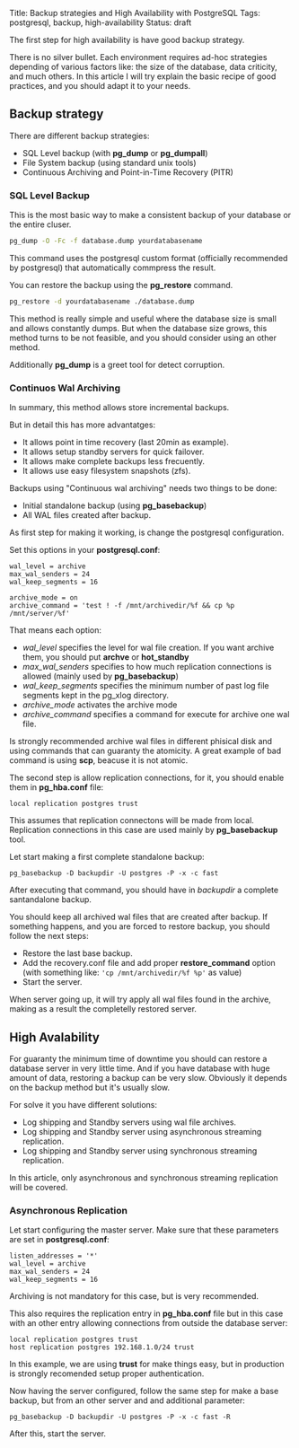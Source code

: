 Title: Backup strategies and High Availability with PostgreSQL
Tags: postgresql, backup, high-availability
Status: draft

The first step for high availability is have good backup strategy.

There is no silver bullet. Each environment requires ad-hoc strategies depending of various factors
like: the size of the database, data criticity, and much others. In this article I will try explain
the basic recipe of good practices, and you should adapt it to your needs.

## Backup strategy ##

There are different backup strategies:

- SQL Level backup (with **pg_dump** or **pg_dumpall**)
- File System backup (using standard unix tools)
- Continuous Archiving and Point-in-Time Recovery (PITR)

### SQL Level Backup ###

This is the most basic way to make a consistent backup of your database or the entire cluser.

```bash
pg_dump -O -Fc -f database.dump yourdatabasename
```

This command uses the postgresql custom format (officially recommended by postgresql) that
automatically commpress the result.

You can restore the backup using the **pg_restore** command.

```bash
pg_restore -d yourdatabasename ./database.dump
```

This method is really simple and useful where the database size is small and allows constantly
dumps. But when the database size grows, this method turns to be not feasible, and you should consider
using an other method.

Additionally **pg_dump** is a greet tool for detect corruption.

### Continuos Wal Archiving ###

In summary, this method allows store incremental backups.

But in detail this has more advantatges:

- It allows point in time recovery (last 20min as example).
- It allows setup standby servers for quick failover.
- It allows make complete backups less frecuently.
- It allows use easy filesystem snapshots (zfs).

Backups using "Continuous wal archiving" needs two things to be done:

- Initial standalone backup (using **pg_basebackup**)
- All WAL files created after backup.

As first step for making it working, is change the postgresql configuration.

Set this options in your **postgresql.conf**:

```text
wal_level = archive
max_wal_senders = 24
wal_keep_segments = 16

archive_mode = on
archive_command = 'test ! -f /mnt/archivedir/%f && cp %p /mnt/server/%f'
```

That means each option:

- *wal_level* specifies the level for wal file creation. If you want archive them, you should put **archve** or **hot_standby**
- *max_wal_senders* specifies to how much replication connections is allowed (mainly used by **pg_basebackup**)
- *wal_keep_segments* specifies the minimum number of past log file segments kept in the pg_xlog directory.
- *archive_mode* activates the archive mode
- *archive_command* specifies a command for execute for archive one wal file.

Is strongly recommended archive wal files in different phisical disk and using commands that can guaranty the atomicity. A great example of bad command is using **scp**, beacuse it is not atomic.

The second step is allow replication connections, for it, you should enable them in **pg_hba.conf** file:

```text
local replication postgres trust
```

This assumes that replication connectons will be made from local. Replication connections in this case are used mainly by **pg_basebackup** tool.

Let start making a first complete standalone backup:

```text
pg_basebackup -D backupdir -U postgres -P -x -c fast
```

After executing that command, you should have in *backupdir* a complete santandalone backup.

You should keep all archived wal files that are created after backup. If something happens, and
you are forced to restore backup, you should follow the next steps:

- Restore the last base backup.
- Add the recovery.conf file and add proper **restore_command** option (with something like: `'cp /mnt/archivedir/%f %p'` as value)
- Start the server.

When server going up, it will try apply all wal files found in the archive, making as a result the
completelly restored server.


## High Avalability ##

For guaranty the minimum time of downtime you should can restore a database server in very little time. And if you have database with huge amount of data, restoring a backup can be very slow. Obviously it depends on the backup method but it's usually slow.

For solve it you have different solutions:

- Log shipping and Standby servers using wal file archives.
- Log shipping and Standby server using asynchronous streaming replication.
- Log shipping and Standby server using synchronous streaming replication.

In this article, only asynchronous and synchronous streaming replication will be covered.

### Asynchronous Replication ###

Let start configuring the master server. Make sure that these parameters are set in **postgresql.conf**:

```text
listen_addresses = '*'
wal_level = archive
max_wal_senders = 24
wal_keep_segments = 16
```

Archiving is not mandatory for this case, but is very recommended.

This also requires the replication entry in **pg_hba.conf** file but in this case with an
other entry allowing connections from outside the database server:

```text
local replication postgres trust
host replication postgres 192.168.1.0/24 trust
```

In this example, we are using **trust** for make things easy, but in production is strongly recomended setup proper authentication.

Now having the server configured, follow the same step for make a base backup, but from an other server and and additional parameter:

```text
pg_basebackup -D backupdir -U postgres -P -x -c fast -R
```

After this, start the server.
